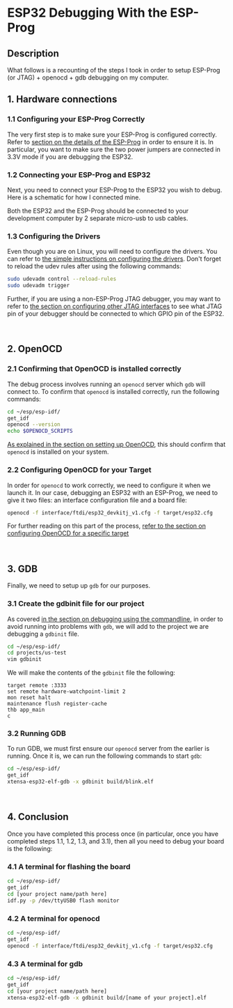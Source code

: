 # ESP32 Debugging With the ESP-Prog

## Description

What follows is a recounting of the steps I took in order to setup ESP-Prog (or JTAG)
\+ openocd + gdb debugging on my computer.

## 1. Hardware connections

### 1.1 Configuring your ESP-Prog Correctly

The very first step is to make sure your ESP-Prog is configured correctly.
Refer to
[section on the details of the ESP-Prog](https://docs.espressif.com/projects/espressif-esp-iot-solution/en/latest/hw-reference/ESP-Prog_guide.html)
in order to ensure it is. In particular, you want to make sure the two power
jumpers are connected in 3.3V mode if you are debugging the ESP32.

### 1.2 Connecting your ESP-Prog and ESP32

Next, you need to connect your ESP-Prog to the ESP32 you wish to debug. Here is
a schematic for how I connected mine.

<!-- <p align="center"> -->
<!--   <img src="https://raw.githubusercontent.com/wiki/JSpeedie/embedded-scribbles/images/ESP32-Tilting-Ball.png" width="50%"/> -->
<!-- </p> -->

Both the ESP32 and the ESP-Prog should be connected to your development
computer by 2 separate micro-usb to usb cables.

### 1.3 Configuring the Drivers

Even though you are on Linux, you will need to configure the drivers. You can
refer to
[the simple instructions on configuring the drivers](https://docs.espressif.com/projects/esp-idf/en/stable/esp32/api-guides/jtag-debugging/configure-other-jtag.html#configure-drivers).
Don't forget to reload the udev rules after using the following commands:

```bash
sudo udevadm control --reload-rules
sudo udevadm trigger
```

Further, if you are using a non-ESP-Prog JTAG debugger, you may want to refer to
[the section on configuring other JTAG interfaces](https://docs.espressif.com/projects/esp-idf/en/stable/esp32/api-guides/jtag-debugging/configure-other-jtag.html#configure-hardware)
to see what JTAG pin of your debugger should be connected to which GPIO pin of
the ESP32.

&nbsp;

## 2. OpenOCD

### 2.1 Confirming that OpenOCD is installed correctly

The debug process involves running an `openocd` server which `gdb` will connect
to. To confirm that `openocd` is installed correctly, run the following commands:

```bash
cd ~/esp/esp-idf/
get_idf
openocd --version
echo $OPENOCD_SCRIPTS
```

[As explained in the section on setting up OpenOCD](https://docs.espressif.com/projects/esp-idf/en/stable/esp32/api-guides/jtag-debugging/index.html#setup-of-openocd),
this should confirm that `openocd` is installed on your system.

### 2.2 Configuring OpenOCD for your Target

In order for `openocd` to work correctly, we need to configure it when we launch it.
In our case, debugging an ESP32 with an ESP-Prog, we need to give it two files:
an interface configuration file and a board file:

```bash
openocd -f interface/ftdi/esp32_devkitj_v1.cfg -f target/esp32.cfg
```

For further reading on this part of the process,
[refer to the section on configuring OpenOCD for a specific target](https://docs.espressif.com/projects/esp-idf/en/stable/esp32/api-guides/jtag-debugging/tips-and-quirks.html#configuration-of-openocd-for-specific-target)

&nbsp;

## 3. GDB

Finally, we need to setup up `gdb` for our purposes.

### 3.1 Create the gdbinit file for our project

As covered [in the section on debugging using the commandline](https://docs.espressif.com/projects/esp-idf/en/stable/esp32/api-guides/jtag-debugging/using-debugger.html#jtag-debugging-using-debugger-command-line),
in order to avoid running into problems with `gdb`, we will add to the project
we are debugging a `gdbinit` file.

```bash
cd ~/esp/esp-idf/
cd projects/us-test
vim gdbinit
```

We will make the contents of the `gdbinit` file the following:

```
target remote :3333
set remote hardware-watchpoint-limit 2
mon reset halt
maintenance flush register-cache
thb app_main
c
```

### 3.2 Running GDB

To run GDB, we must first ensure our `openocd` server from the earlier is running.
Once it is, we can run the following commands to start `gdb`:

```bash
cd ~/esp/esp-idf/
get_idf
xtensa-esp32-elf-gdb -x gdbinit build/blink.elf
```

&nbsp;

## 4. Conclusion

Once you have completed this process once (in particular, once you have
completed steps 1.1, 1.2, 1.3, and 3.1), then all you need to debug your board
is the following:

### 4.1 A terminal for flashing the board

```bash
cd ~/esp/esp-idf/
get_idf
cd [your project name/path here]
idf.py -p /dev/ttyUSB0 flash monitor
```

### 4.2 A terminal for openocd

```bash
cd ~/esp/esp-idf/
get_idf
openocd -f interface/ftdi/esp32_devkitj_v1.cfg -f target/esp32.cfg
```

### 4.3 A terminal for gdb

```bash
cd ~/esp/esp-idf/
get_idf
cd [your project name/path here]
xtensa-esp32-elf-gdb -x gdbinit build/[name of your project].elf
```




